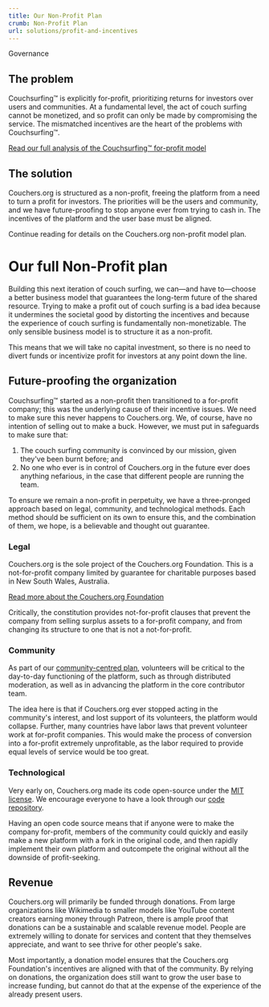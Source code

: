 ```yaml
---
title: Our Non-Profit Plan
crumb: Non-Profit Plan
url: solutions/profit-and-incentives
---
```


<span class="tag is-success is-large">Governance</span>

## The problem

Couchsurfing™ is explicitly for-profit, prioritizing returns for investors over users and communities. At a fundamental level, the act of couch surfing cannot be monetized, and so profit can only be made by compromising the service. The mismatched incentives are the heart of the problems with Couchsurfing™.

[Read our full analysis of the Couchsurfing™ for-profit model](/about/issues/profit-and-incentives)

## The solution

Couchers.org is structured as a non-profit, freeing the platform from a need to turn a profit for investors. The priorities will be the users and community, and we have future-proofing to stop anyone ever from trying to cash in. The incentives of the platform and the user base must be aligned.

Continue reading for details on the Couchers.org non-profit model plan.

# Our full Non-Profit plan

Building this next iteration of couch surfing, we can—and have to—choose a better business model that guarantees the long-term future of the shared resource. Trying to make a profit out of couch surfing is a bad idea because it undermines the societal good by distorting the incentives and because the experience of couch surfing is fundamentally non-monetizable. The only sensible business model is to structure it as a non-profit.

This means that we will take no capital investment, so there is no need to divert funds or incentivize profit for investors at any point down the line.

## Future-proofing the organization

Couchsurfing™ started as a non-profit then transitioned to a for-profit company; this was the underlying cause of their incentive issues. We need to make sure this never happens to Couchers.org. We, of course, have no intention of selling out to make a buck. However, we must put in safeguards to make sure that:

1. The couch surfing community is convinced by our mission, given they've been burnt before; and
2. No one who ever is in control of Couchers.org in the future ever does anything nefarious, in the case that different people are running the team.

To ensure we remain a non-profit in perpetuity, we have a three-pronged approach based on legal, community, and technological methods. Each method should be sufficient on its own to ensure this, and the combination of them, we hope, is a believable and thought out guarantee.

### Legal

Couchers.org is the sole project of the Couchers.org Foundation. This is a not-for-profit company limited by guarantee for charitable purposes based in New South Wales, Australia.

[Read more about the Couchers.org Foundation](/about/foundation)

Critically, the constitution provides not-for-profit clauses that prevent the company from selling surplus assets to a for-profit company, and from changing its structure to one that is not a not-for-profit.

### Community

As part of our [community-centred plan](/about/plan/community), volunteers will be critical to the day-to-day functioning of the platform, such as through distributed moderation, as well as in advancing the platform in the core contributor team.

The idea here is that if Couchers.org ever stopped acting in the community's interest, and lost support of its volunteers, the platform would collapse. Further, many countries have labor laws that prevent volunteer work at for-profit companies. This would make the process of conversion into a for-profit extremely unprofitable, as the labor required to provide equal levels of service would be too great.

### Technological

Very early on, Couchers.org made its code open-source under the [MIT license](https://github.com/Couchers-org/couchers/blob/develop/license.md). We encourage everyone to have a look through our [code repository](https://github.com/Couchers-org/couchers).

Having an open code source means that if anyone were to make the company for-profit, members of the community could quickly and easily make a new platform with a fork in the original code, and then rapidly implement their own platform and outcompete the original without all the downside of profit-seeking.

## Revenue

Couchers.org will primarily be funded through donations. From large organizations like Wikimedia to smaller models like YouTube content creators earning money through Patreon, there is ample proof that donations can be a sustainable and scalable revenue model. People are extremely willing to donate for services and content that they themselves appreciate, and want to see thrive for other people's sake.

Most importantly, a donation model ensures that the Couchers.org Foundation's incentives are aligned with that of the community. By relying on donations, the organization does still want to grow the user base to increase funding, but cannot do that at the expense of the experience of the already present users.
